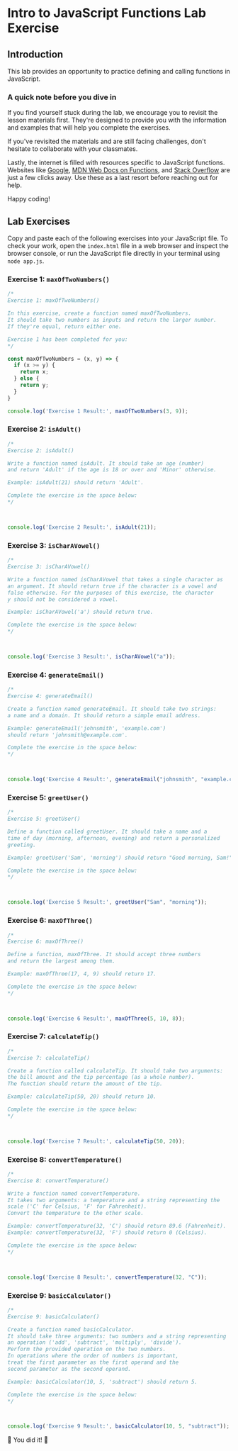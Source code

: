 <h1>
  <span class="headline">Intro to JavaScript Functions Lab</span>
  <span class="subhead">Exercise</span>
</h1>

## Introduction

This lab provides an opportunity to practice defining and calling functions in JavaScript.

### A quick note before you dive in

If you find yourself stuck during the lab, we encourage you to revisit the lesson materials first. They're designed to provide you with the information and examples that will help you complete the exercises.

If you've revisited the materials and are still facing challenges, don't hesitate to collaborate with your classmates.

Lastly, the internet is filled with resources specific to JavaScript functions. Websites like [Google](https://www.google.com/), [MDN Web Docs on Functions](https://developer.mozilla.org/en-US/docs/Web/JavaScript/Guide/Functions), and [Stack Overflow](https://stackoverflow.com/questions/tagged/javascript+functions) are just a few clicks away. Use these as a last resort before reaching out for help.

Happy coding!

## Lab Exercises

Copy and paste each of the following exercises into your JavaScript file. To check your work, open the `index.html` file in a web browser and inspect the browser console, or run the JavaScript file directly in your terminal using `node app.js`.

### Exercise 1: `maxOfTwoNumbers()`

```js
/*
Exercise 1: maxOfTwoNumbers()

In this exercise, create a function named maxOfTwoNumbers. 
It should take two numbers as inputs and return the larger number. 
If they're equal, return either one.

Exercise 1 has been completed for you:
*/

const maxOfTwoNumbers = (x, y) => {
  if (x >= y) {
    return x;
  } else {
    return y;
  }
}

console.log('Exercise 1 Result:', maxOfTwoNumbers(3, 9));
```

### Exercise 2: `isAdult()`

```js
/*
Exercise 2: isAdult()

Write a function named isAdult. It should take an age (number) 
and return 'Adult' if the age is 18 or over and 'Minor' otherwise.

Example: isAdult(21) should return 'Adult'.

Complete the exercise in the space below:
*/



console.log('Exercise 2 Result:', isAdult(21));
```

### Exercise 3: `isCharAVowel()`

```js
/*
Exercise 3: isCharAVowel()

Write a function named isCharAVowel that takes a single character as 
an argument. It should return true if the character is a vowel and 
false otherwise. For the purposes of this exercise, the character 
y should not be considered a vowel.

Example: isCharAVowel('a') should return true.

Complete the exercise in the space below:
*/



console.log('Exercise 3 Result:', isCharAVowel("a"));
```

### Exercise 4: `generateEmail()`

```js
/*
Exercise 4: generateEmail()

Create a function named generateEmail. It should take two strings: 
a name and a domain. It should return a simple email address.

Example: generateEmail('johnsmith', 'example.com') 
should return 'johnsmith@example.com'.

Complete the exercise in the space below:
*/



console.log('Exercise 4 Result:', generateEmail("johnsmith", "example.com"));
```

### Exercise 5: `greetUser()`

```js
/*
Exercise 5: greetUser()

Define a function called greetUser. It should take a name and a 
time of day (morning, afternoon, evening) and return a personalized 
greeting.

Example: greetUser('Sam', 'morning') should return "Good morning, Sam!"

Complete the exercise in the space below:
*/



console.log('Exercise 5 Result:', greetUser("Sam", "morning"));
```

### Exercise 6: `maxOfThree()`

```js
/*
Exercise 6: maxOfThree()

Define a function, maxOfThree. It should accept three numbers 
and return the largest among them.

Example: maxOfThree(17, 4, 9) should return 17.

Complete the exercise in the space below:
*/



console.log('Exercise 6 Result:', maxOfThree(5, 10, 8));
```

### Exercise 7: `calculateTip()`

```js
/*
Exercise 7: calculateTip()

Create a function called calculateTip. It should take two arguments: 
the bill amount and the tip percentage (as a whole number). 
The function should return the amount of the tip.

Example: calculateTip(50, 20) should return 10.

Complete the exercise in the space below:
*/



console.log('Exercise 7 Result:', calculateTip(50, 20));
```

### Exercise 8: `convertTemperature()`

```js
/*
Exercise 8: convertTemperature()

Write a function named convertTemperature. 
It takes two arguments: a temperature and a string representing the 
scale ('C' for Celsius, 'F' for Fahrenheit). 
Convert the temperature to the other scale.

Example: convertTemperature(32, 'C') should return 89.6 (Fahrenheit).
Example: convertTemperature(32, 'F') should return 0 (Celsius).

Complete the exercise in the space below:
*/



console.log('Exercise 8 Result:', convertTemperature(32, "C"));
```

### Exercise 9: `basicCalculator()`

```js
/*
Exercise 9: basicCalculator()

Create a function named basicCalculator. 
It should take three arguments: two numbers and a string representing 
an operation ('add', 'subtract', 'multiply', 'divide'). 
Perform the provided operation on the two numbers. 
In operations where the order of numbers is important, 
treat the first parameter as the first operand and the 
second parameter as the second operand.

Example: basicCalculator(10, 5, 'subtract') should return 5.

Complete the exercise in the space below:
*/



console.log('Exercise 9 Result:', basicCalculator(10, 5, "subtract"));
```

🎉  You did it!  🎉